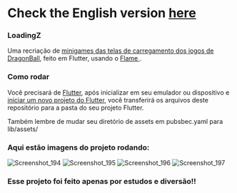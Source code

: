 # Check the English version <a href="README.md">here</a>


### LoadingZ

Uma recriação de <a href="https://youtu.be/KfFnMh-KYHI?t=550">minigames das telas de carregamento dos jogos de DragonBall</a>, feito em Flutter, usando o <a href="https://pub.dev/packages/flame">Flame </a>.

### Como rodar

Você precisará de <a href="https://docs.flutter.dev/get-started/install">Flutter</a>, após inicializar em seu emulador ou dispositivo e <a href="https://docs .flutter.dev/get-started/codelab">iniciar um novo projeto do Flutter</a>, você transferirá os arquivos deste repositório para a pasta do seu projeto Flutter.


Também lembre de mudar seu diretório de assets em pubsbec.yaml para lib/assets/

### Aqui estão imagens do projeto rodando:

![Screenshot_194](https://user-images.githubusercontent.com/113607857/192112582-0c947b66-1018-4526-966b-9f163d5e22ca.png)
![Screenshot_195](https://user-images.githubusercontent.com/113607857/192112583-5d452420-7cbd-4931-a880-b3c510404d78.png)
![Screenshot_196](https://user-images.githubusercontent.com/113607857/192112603-0c215e6b-fe08-485f-8f08-89b848c3942e.png)
![Screenshot_197](https://user-images.githubusercontent.com/113607857/192112605-221e5a58-a809-49d7-8f92-8cfdd39d57de.png)

### Esse projeto foi feito apenas por estudos e diversão!!
